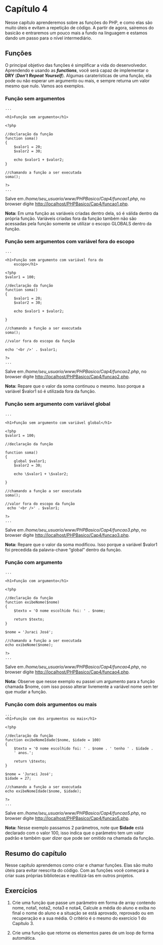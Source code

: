 
Capítulo 4
==========

Nesse capítulo aprenderemos sobre as funções do PHP, e como elas são
muito úteis e evitam a repetição de código. A partir de agora, sairemos
do basicão e entraremos um pouco mais a fundo na linguagem e estamos
dando um passo para o nível intermediário.

Funções
-------

O principal objetivo das funções é simplificar a vida do desenvolvedor.
Aprendendo e usando as ***functions***, você será capaz de implementar o
**DRY** (***Don't Repeat Yourself***). Algumas caraterísticas de uma
função, ela pode ou não esperar um argumento ou mais, e sempre returna
um valor mesmo que nulo. Vamos aos exemplos.

### Função sem argumentos

```
...

<h1>Função sem argumento</h1>

<?php

//declaração da função
function soma()
{
    $valor1 = 20;
    $valor2 = 30;

    echo $valor1 + $valor2;
}

//chamando a função a ser executada
soma();

?>
...
```

Salve em */home/seu\_usuario/www/PHPBasico/Cap4/funcao1.php*, no browser
digite
[http://localhost/PHPBasico/Cap](http://localhost/PHPBasico/Cap4/funcao1.php)[4](http://localhost/PHPBasico/Cap4/funcao1.php)[/](http://localhost/PHPBasico/Cap4/funcao1.php)[funcao1](http://localhost/PHPBasico/Cap4/funcao1.php)[.php](http://localhost/PHPBasico/Cap4/funcao1.php).

**Nota:** Em uma função as variáveis criadas dentro dela, só é válida
dentro da própria função. Variáveis criadas fora da função também não
são acessadas pela função somente se utilizar o escopo GLOBALS dentro da
função.

### Função sem argumentos com variável fora do escopo

```
...

<h1>Função sem argumento com variável fora do
    escopo</h1>

<?php
$valor1 = 100;

//declaração da função
function soma()
{
    $valor1 = 20;
    $valor2 = 30;

    echo $valor1 + $valor2;

}

//chamando a função a ser executada
soma();

//valor fora do escopo da função

echo '<br />' . $valor1;

?>
...
```

Salve em */home/seu\_usuario/www/PHPBasico/Cap4/funcao2.php*, no browser
digite
[http://localhost/PHPBasico/Cap](http://localhost/PHPBasico/Cap4/funcao1.php)[4](http://localhost/PHPBasico/Cap4/funcao1.php)[/](http://localhost/PHPBasico/Cap4/funcao1.php)[funcao](http://localhost/PHPBasico/Cap4/funcao1.php)[2](http://localhost/PHPBasico/Cap4/funcao1.php)[.php](http://localhost/PHPBasico/Cap4/funcao1.php).

**Nota:** Repare que o valor da soma continuou o mesmo. Isso porque a
variável $valor1 só é utilizada fora da função.

### Função sem argumento com variável global
```
...

<h1>Função sem argumento com variável global</h1>

<?php
$valor1 = 100;

//declaração da função

function soma()
{
    global $valor1;
    $valor2 = 30;

    echo \$valor1 + \$valor2;

}

//chamando a função a ser executada
soma();

//valor fora do escopo da função
 echo '<br />' . $valor1;

?>
...
```

Salve em */home/seu\_usuario/www/PHPBasico/Cap4/funcao3.php*, no browser
digite
[http://localhost/PHPBasico/Cap](http://localhost/PHPBasico/Cap4/funcao1.php)[4](http://localhost/PHPBasico/Cap4/funcao1.php)[/](http://localhost/PHPBasico/Cap4/funcao1.php)[funcao](http://localhost/PHPBasico/Cap4/funcao1.php)[3](http://localhost/PHPBasico/Cap4/funcao1.php)[.php](http://localhost/PHPBasico/Cap4/funcao1.php).

**Nota:** Repare que o valor da soma modificou. Isso porque a variável
\$valor1 foi precedida da palavra-chave “global” dentro da função.

### Função com argumento
```
...

<h1>Função com argumento</h1>

<?php

//declaração da função
function exibeNome($nome)
{
    $texto = 'O nome escolhido foi: ' . $nome;

    return $texto;
}

$nome = 'Juraci José';

//chamando a função a ser executada
echo exibeNome($nome);

?>
...
```

Salve em */home/seu\_usuario/www/PHPBasico/Cap4/funcao4.php*, no browser
digite
[http://localhost/PHPBasico/Cap](http://localhost/PHPBasico/Cap4/funcao4.php)[4](http://localhost/PHPBasico/Cap4/funcao4.php)[/](http://localhost/PHPBasico/Cap4/funcao4.php)[funcao](http://localhost/PHPBasico/Cap4/funcao4.php)[4](http://localhost/PHPBasico/Cap4/funcao4.php)[.php](http://localhost/PHPBasico/Cap4/funcao4.php).

**Nota:** Observe que nesse exemplo eu passei um argumento para a função
chamada $nome, com isso posso alterar livremente a variável nome sem
ter que mudar a função.

### Função com dois argumentos ou mais
```
...
<h1>Função com dos argumentos ou mais</h1>

<?php

//declaração da função
function exibeNomeIdade($nome, $idade = 100)
{
    $texto = 'O nome escolhido foi: ' . $nome . ' tenho ' . $idade .
    ' anos.';

    return \$texto;
}

$nome = 'Juraci José';
$idade = 27;

//chamando a função a ser executada
echo exibeNomeIdade($nome, $idade);

?>
...
```

Salve em */home/seu\_usuario/www/PHPBasico/Cap4/funcao5.php*, no browser
digite
[http://localhost/PHPBasico/Cap](http://localhost/PHPBasico/Cap4/funcao5.php)[4](http://localhost/PHPBasico/Cap4/funcao5.php)[/](http://localhost/PHPBasico/Cap4/funcao5.php)[funcao](http://localhost/PHPBasico/Cap4/funcao5.php)[5.](http://localhost/PHPBasico/Cap4/funcao5.php)[php](http://localhost/PHPBasico/Cap4/funcao5.php).

**Nota:** Nesse exemplo passamos 2 parâmetros, note que **$idade** está
declarado com o valor 100, isso indica que o parâmetro tem um valor
padrão e também quer dizer que pode ser omitido na chamada da função.

Resumo do capítulo
------------------

Nesse capítulo aprendemos como criar e chamar funções. Elas são muito
úteis para evitar reescrita do código. Com as funções você começará a
criar suas próprias bibliotecas e reutilizá-las em outros projetos.

Exercícios
----------

1.  Crie uma função que passe um parâmetro em forma de array contendo
    nome, nota1, nota2, nota3 e nota4, Calcule a média do aluno e exiba
    no final o nome do aluno e a situação se está aprovado, reprovado ou
    em recuperação e a sua média. O critério é o mesmo do exercício 1 do
    Capítulo 3.

2.  Crie uma função que retorne os elementos pares de um loop de
    forma automática.
